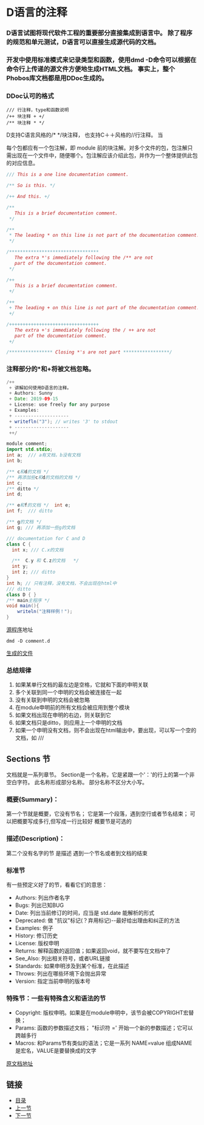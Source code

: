# D语言的注释
### D语言试图将现代软件工程的重要部分直接集成到语言中。 除了程序的规范和单元测试，D语言可以直接生成源代码的文档。

### 开发中使用标准模式来记录类型和函数，使用dmd -D命令可以根据在命令行上传递的源文件方便地生成HTML文档。 事实上，整个Phobos库文档都是用DDoc生成的。

### DDoc认可的格式 
    /// 行注释，type和函数说明
    /++ 块注释 + +/
    /** 块注释 * */

D支持C语言风格的/* */块注释， 也支持C＋＋风格的//行注释。 当

每个包都应有一个包注解，即 module 前的块注解。对多个文件的包，包注解只需出现在一个文件中，随便哪个。包注解应该介绍此包，并作为一个整体提供此包的对应信息。

```D
/// This is a one line documentation comment.

/** So is this. */

/++ And this. +/

/**
   This is a brief documentation comment.
 */

/**
 * The leading * on this line is not part of the documentation comment.
 */

/*********************************
   The extra *'s immediately following the /** are not
   part of the documentation comment.
 */

/++
   This is a brief documentation comment.
 +/

/++
 + The leading + on this line is not part of the documentation comment.
 +/

/+++++++++++++++++++++++++++++++++
   The extra +'s immediately following the / ++ are not
   part of the documentation comment.
 +/

/**************** Closing *'s are not part *****************/
```
### 注释部分的*和+将被文档忽略。

```java
/++
 + 讲解如何使用D语言的注释。
 + Authors: Sunny
 + Date: 2019-09-15
 + License: use freely for any purpose
 + Examples:
 + --------------------
 + writefln("3"); // writes '3' to stdout
 + --------------------
 ++/

module comment;
import std.stdio;
int a;  /// a有文档，b没有文档 
int b;

/** c和d的文档 */  
/** 再添加些c和d的文档的文档 */ 
int c;
/** ditto */
int d;

/** e和f的文档 */  int e;
int f;	/// ditto

/** g的文档 */ 
int g; /// 再添加一些g的文档

/// documentation for C and D
class C {
  int x; /// C.x的文档  

  /**  C.y 和 C.z的文档   */
  int y;
  int z; /// ditto
}
int h; // 只有注释，没有文档，不会出现在html中  
/// ditto
class D { }
/** main主程序 */
void main(){
    writeln("注释样例！");
}
```


[源程序](https://github.com/sunnydocument/DBook/tree/master/source/02/0205)地址

    dmd -D comment.d

[生成的文件](./0205_comment.pdf)


### 总结规律

1. 如果某单行文档的最左边是空格，它就和下面的申明关联
2. 多个关联到同一个申明的文档会被连接在一起
3. 没有关联到申明的文档会被忽略
4. 在module申明前的所有文档会被应用到整个模块
5. 如果文档出现在申明的右边，则关联到它
6. 如果文档只是ditto，则应用上一个申明的文档
7. 如果一个申明没有文档，则不会出现在html输出中，要出现，可以写一个空的文档，如 ///



## Sections 节
文档就是一系列章节。 Section是一个名称，它是紧跟一个'：'的行上的第一个非空白字符。 此名称形成部分名称。 部分名称不区分大小写。


### 概要(Summary)：
第一个节就是概要，它没有节名；
它是第一个段落，遇到空行或者节名结束；
可以把概要写成多行,但写成一行比较好
概要节是可选的

### 描述(Description)：
第二个没有名字的节 是描述
遇到一个节名或者到文档的结束

### 标准节
有一些预定义好了的节，看看它们的意思：
- Authors: 列出作者名字
- Bugs: 列出已知BUG
- Date: 列出当前修订的时间，应当是 std.date 能解析的形式
- Deprecated: 做 "抗议"标记(？弃用标记)--最好给出理由和纠正的方法
- Examples: 例子
- History: 修订历史
- License: 版权申明
- Returns: 解释函数的返回值；如果返回void，就不要写在文档中了
- See_Also: 列出相关符号，或者URL链接
- Standards: 如果申明涉及到某个标准，在此描述
- Throws: 列出在哪些环境下会抛出异常
- Version: 指定当前申明的版本号



### 特殊节：一些有特殊含义和语法的节
- Copyright: 版权申明。如果是在module申明中，该节会被COPYRIGHT宏替换；
- Params: 函数的参数描述文档；
"标识符 =' 开始一个新的参数描述；它可以跨越多行
- Macros: 和Params节有类似的语法；它是一系列 NAME=value 组成NAME 是宏名，VALUE是要替换成的文字

[原文档地址](https://digitalmars.com/d/2.0/ddoc.html)


## 链接
- [目录](../README.md)
- [上一节](./02.4.md)
- [下一节](./03.md)